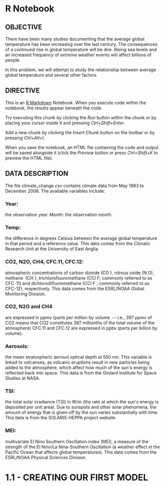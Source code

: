R Notebook
================

OBJECTIVE
---------

There have been many studies documenting that the average global temperature has been increasing over the last century. The consequences of a continued rise in global temperature will be dire. Rising sea levels and an increased frequency of extreme weather events will affect billions of people.

In this problem, we will attempt to study the relationship between average global temperature and several other factors.

DIRECTIVE
---------

This is an [R Markdown](http://rmarkdown.rstudio.com) Notebook. When you execute code within the notebook, the results appear beneath the code.

Try executing this chunk by clicking the *Run* button within the chunk or by placing your cursor inside it and pressing *Ctrl+Shift+Enter*.

Add a new chunk by clicking the *Insert Chunk* button on the toolbar or by pressing *Ctrl+Alt+I*.

When you save the notebook, an HTML file containing the code and output will be saved alongside it (click the *Preview* button or press *Ctrl+Shift+K* to preview the HTML file).

DATA DESCRIPTION
----------------

The file climate\_change.csv contains climate data from May 1983 to December 2008. The available variables include:

### Year:

the observation year. Month: the observation month.

### Temp:

the difference in degrees Celsius between the average global temperature in that period and a reference value. This data comes from the Climatic Research Unit at the University of East Anglia.

### CO2, N2O, CH4, CFC.11, CFC.12:

atmospheric concentrations of carbon dioxide (CO ), nitrous oxide (N O), methane  (CH ), trichlorofluoromethane (CCl F; commonly referred to as CFC-11) and dichlorodifluoromethane (CCl F ; commonly referred to as CFC-12), respectively. This data comes from the ESRL/NOAA Global Monitoring Division.

### CO2, N2O and CH4

are expressed in ppmv (parts per million by volume  -- i.e., 397 ppmv of CO2 means that CO2 constitutes 397 millionths of the total volume of the atmosphere) CFC.11 and CFC.12 are expressed in ppbv (parts per billion by volume). 

### Aerosols:

the mean stratospheric aerosol optical depth at 550 nm. This variable is linked to volcanoes, as volcanic eruptions result in new particles being added to the atmosphere, which affect how much of the sun's energy is reflected back into space. This data is from the Godard Institute for Space Studies at NASA.

### TSI:

the total solar irradiance (TSI) in W/m (the rate at which the sun's energy is deposited per unit area). Due to sunspots and other solar phenomena, the amount of energy that is given off by the sun varies substantially with time. This data is from the SOLARIS-HEPPA project website.

### MEI:

multivariate El Nino Southern Oscillation index (MEI), a measure of the strength of the El Nino/La Nina-Southern Oscillation (a weather effect in the Pacific Ocean that affects global temperatures). This data comes from the ESRL/NOAA Physical Sciences Division.

1.1 - CREATING OUR FIRST MODEL
==============================
